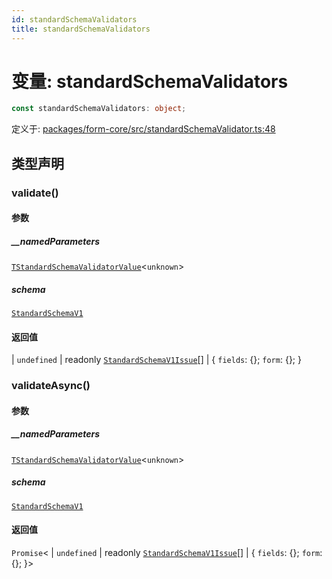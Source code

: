 ```yaml
---
id: standardSchemaValidators
title: standardSchemaValidators
---
```


<!-- 请勿编辑：此页面是从类型注释自动生成的 -->

# 变量: standardSchemaValidators

```ts
const standardSchemaValidators: object;
```

定义于: [packages/form-core/src/standardSchemaValidator.ts:48](https://github.com/TanStack/form/blob/main/packages/form-core/src/standardSchemaValidator.ts#L48)

## 类型声明

### validate()

#### 参数

##### \_\_namedParameters

[`TStandardSchemaValidatorValue`](../type-aliases/tstandardschemavalidatorvalue.md)\<`unknown`\>

##### schema

[`StandardSchemaV1`](../type-aliases/standardschemav1.md)

#### 返回值

  \| `undefined`
  \| readonly [`StandardSchemaV1Issue`](../interfaces/standardschemav1issue.md)[]
  \| \{
  `fields`: \{\};
  `form`: \{\};
 \}

### validateAsync()

#### 参数

##### \_\_namedParameters

[`TStandardSchemaValidatorValue`](../type-aliases/tstandardschemavalidatorvalue.md)\<`unknown`\>

##### schema

[`StandardSchemaV1`](../type-aliases/standardschemav1.md)

#### 返回值

`Promise`\<
  \| `undefined`
  \| readonly [`StandardSchemaV1Issue`](../interfaces/standardschemav1issue.md)[]
  \| \{
  `fields`: \{\};
  `form`: \{\};
 \}\>
